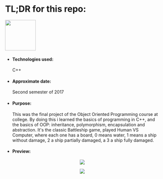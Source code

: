 <h1>TL;DR for this repo:</h1>
<img src="https://upload.wikimedia.org/wikipedia/commons/thumb/1/18/ISO_C%2B%2B_Logo.svg/306px-ISO_C%2B%2B_Logo.svg.png" height="100" width="100">
<ul>
  <li><h4>Technologies used:</h4>C++</li>
  <li><h4>Approximate date:</h4>Second semester of 2017</li>
  <li><h4>Purpose:</h4>This was the final project of the Object Oriented Programming course at college. By doing this i learned the basics of programming in C++, and the basics of OOP: inheritance, polymorphism, encapsulation and abstraction. It's the classic Battleship game, played Human VS Computer, where each one has a board, 0 means water, 1 means a ship without damage, 2 a ship partially damaged, a 3 a ship fully damaged.</li>
  <li><h4>Preview:</h4></li>
</ul>
<p align="center">
    <img src="https://i.ibb.co/JQPtV9M/Screenshot-from-2021-05-04-18-55-52.png">
</p>
<p align="center">
    <img src="https://i.ibb.co/pJ3vBLY/Screenshot-from-2021-05-04-18-56-04.png">
</p>
